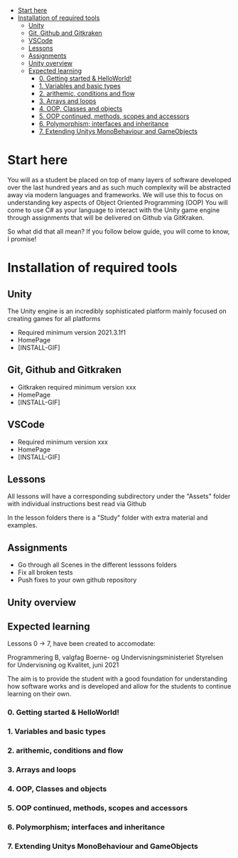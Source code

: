 - [Start here](#start-here)
- [Installation of required tools](#installation-of-required-tools)
  - [Unity](#unity)
  - [Git, Github and Gitkraken](#git-github-and-gitkraken)
  - [VSCode](#vscode)
  - [Lessons](#lessons)
  - [Assignments](#assignments)
  - [Unity overview](#unity-overview)
  - [Expected learning](#expected-learning)
    - [0. Getting started & HelloWorld!](#0-getting-started--helloworld)
    - [1. Variables and basic types](#1-variables-and-basic-types)
    - [2. arithemic, conditions and flow](#2-arithemic-conditions-and-flow)
    - [3. Arrays and loops](#3-arrays-and-loops)
    - [4. OOP, Classes and objects](#4-oop-classes-and-objects)
    - [5. OOP continued, methods, scopes and accessors](#5-oop-continued-methods-scopes-and-accessors)
    - [6. Polymorphism; interfaces and inheritance](#6-polymorphism-interfaces-and-inheritance)
    - [7. Extending Unitys MonoBehaviour and GameObjects](#7-extending-unitys-monobehaviour-and-gameobjects)

# Start here

You will as a student be placed on top of many layers of software developed over the last hundred years
and as such much complexity will be abstracted away via modern languages and frameworks. We will use this to focus on understanding key aspects of Object Oriented Programming (OOP)
You will come to use C# as your language to interact with the Unity game engine through assignments that will be delivered on Github via GitKraken.

So what did that all mean? If you follow below guide, you will come to know, I promise!

# Installation of required tools

## Unity
The Unity engine is an incredibly sophisticated platform mainly focused on creating games for all platforms
 
 * Required minimum version 2021.3.1f1
 * HomePage
 * [INSTALL-GIF]

## Git, Github and Gitkraken

 * Gitkraken required minimum version xxx
 * HomePage
 * [INSTALL-GIF]

## VSCode 

 * Required minimum version xxx
 * HomePage
 * [INSTALL-GIF]

## Lessons

All lessons will have a corresponding subdirectory under the "Assets" folder with individual instructions best read via Github

In the lesson folders there is a "Study" folder with extra material and examples.

## Assignments

 * Go through all Scenes in the different lesssons folders
 * Fix all broken tests 
 * Push fixes to your own github repository

## Unity overview


## Expected learning

Lessons 0 -> 7, have been created to accomodate:

Programmering B, valgfag
Boerne- og Undervisningsministeriet Styrelsen for Undervisning og Kvalitet, juni 2021

The aim is to provide the student with a good foundation for understanding how software works and is developed and allow for the students to continue learning on their own.


### 0. Getting started & HelloWorld!

### 1. Variables and basic types

### 2. arithemic, conditions and flow

### 3. Arrays and loops

### 4. OOP, Classes and objects

### 5. OOP continued, methods, scopes and accessors

### 6. Polymorphism; interfaces and inheritance

### 7. Extending Unitys MonoBehaviour and GameObjects

